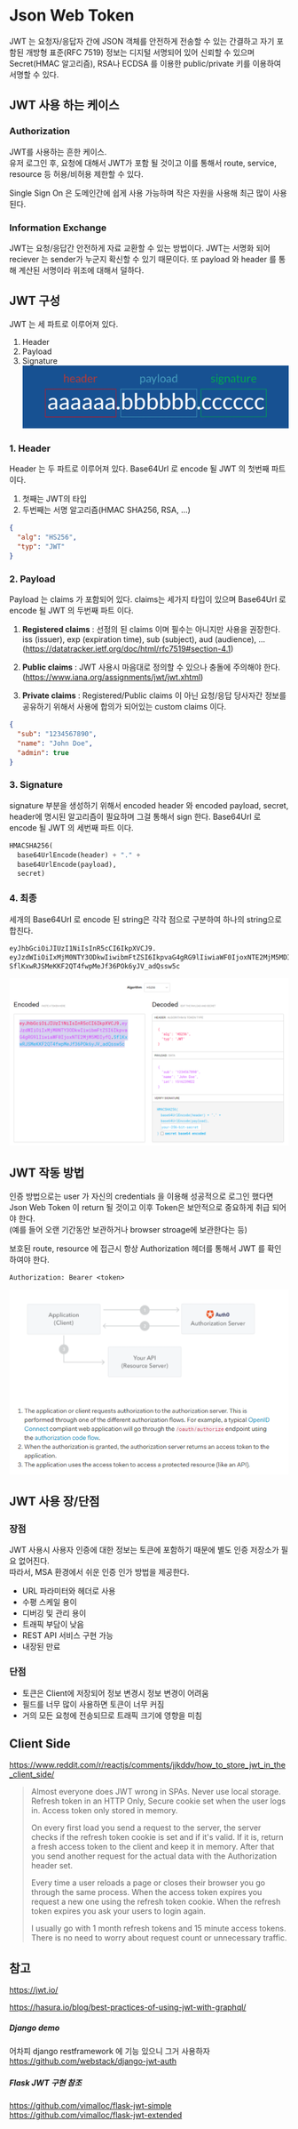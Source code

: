 # Json Web Token
JWT 는 요청자/응답자 간에 JSON 객체를 안전하게 전송할 수 있는 간결하고 자기 포함된 개방형 표준(RFC 7519)
정보는 디지털 서명되어 있어 신뢰할 수 있으며 Secret(HMAC 알고리즘), 
RSA나 ECDSA 를 이용한 public/private 키를 이용하여 서명할 수 있다.

## JWT 사용 하는 케이스
### Authorization
JWT를 사용하는 흔한 케이스.   
유저 로그인 후, 요청에 대해서 JWT가 포함 될 것이고 이를 통해서 route, service, resource 등
허용/비허용 제한할 수 있다. 

Single Sign On 은 도메인간에 쉽게 사용 가능하며 작은 자원을 사용해 최근 많이 사용 된다.

### Information Exchange
JWT는 요청/응답간 안전하게 자료 교환할 수 있는 방법이다. JWT는 서명화 되어 reciever 는 sender가 누군지 
확신할 수 있기 때문이다. 또 payload 와 header 를 통해 계산된 서명이라 위조에 대해서 덜하다.

## JWT 구성
JWT 는 세 파트로 이루어져 있다.
1. Header
2. Payload
3. Signature
![1](https://raw.githubusercontent.com/sanggi-wjg/my_study/main/JWT/data/1.png)

### 1. Header
Header 는 두 파트로 이루어져 있다. Base64Url 로 encode 될 JWT 의 첫번째 파트 이다.
1. 첫째는 JWT의 타입
1. 두번째는 서명 알고리즘(HMAC SHA256, RSA, ...)
```json
{
  "alg": "HS256",
  "typ": "JWT"
}
```

### 2. Payload
Payload 는 claims 가 포함되어 있다. claims는 세가지 타입이 있으며 
Base64Url 로 encode 될 JWT 의 두번째 파트 이다.

1. **Registered claims** : 선정의 된 claims 이며 필수는 아니지만 사용을 권장한다.  
iss (issuer), exp (expiration time), sub (subject), aud (audience), ...  
(https://datatracker.ietf.org/doc/html/rfc7519#section-4.1)

1. **Public claims** : JWT 사용시 마음대로 정의할 수 있으나 충돌에 주의해야 한다.
(https://www.iana.org/assignments/jwt/jwt.xhtml)  

1. **Private claims** : Registered/Public claims 이 아닌 요청/응답 당사자간 정보를 
공유하기 위해서 사용에 합의가 되어있는 custom claims 이다.
```json
{
  "sub": "1234567890",
  "name": "John Doe",
  "admin": true
}
```

### 3. Signature
signature 부분을 생성하기 위해서 encoded header 와 encoded payload, secret, 
header에 명시된 알고리즘이 필요하며 그걸 통해서 sign 한다.
Base64Url 로 encode 될 JWT 의 세번째 파트 이다.
```python
HMACSHA256(
  base64UrlEncode(header) + "." +
  base64UrlEncode(payload),
  secret)
```

### 4. 최종
세개의 Base64Url 로 encode 된 string은 각각 점으로 구분하여 하나의 string으로 합친다.
```
eyJhbGciOiJIUzI1NiIsInR5cCI6IkpXVCJ9.
eyJzdWIiOiIxMjM0NTY3ODkwIiwibmFtZSI6IkpvaG4gRG9lIiwiaWF0IjoxNTE2MjM5MDIyfQ.
SflKxwRJSMeKKF2QT4fwpMeJf36POk6yJV_adQssw5c
```
![2](https://raw.githubusercontent.com/sanggi-wjg/my_study/main/JWT/data/2.png)

## JWT 작동 방법
인증 방법으로는 user 가 자신의 credentials 을 이용해 성공적으로 로그인 했다면 Json Web Token 이 return 
될 것이고 이후 Token은 보안적으로 중요하게 취급 되어야 한다.  
(예를 들어 오랜 기간동안 보관하거나 browser stroage에 보관한다는 등)

보호된 route, resource 에 접근시 항상 Authorization 헤더를 통해서 JWT 를 확인 하여야 한다.
```
Authorization: Bearer <token>
```
![3](https://raw.githubusercontent.com/sanggi-wjg/my_study/main/JWT/data/3.png)

## JWT 사용 장/단점

### 장점
JWT 사용시 사용자 인증에 대한 정보는 토큰에 포함하기 때문에 별도 인증 저장소가 필요 없어진다.  
따라서, MSA 환경에서 쉬운 인증 인가 방법을 제공한다.
* URL 파라미터와 헤더로 사용
* 수평 스케일 용이
* 디버깅 및 관리 용이
* 트래픽 부담이 낮음
* REST API 서비스 구현 가능
* 내장된 만료

### 단점
* 토큰은 Client에 저장되어 정보 변경시 정보 변경이 어려움
* 필드를 너무 많이 사용하면 토큰이 너무 커짐
* 거의 모든 요청에 전송되므로 트래픽 크기에 영향을 미침

## Client Side
https://www.reddit.com/r/reactjs/comments/jjkddv/how_to_store_jwt_in_the_client_side/  
> Almost everyone does JWT wrong in SPAs. Never use local storage. Refresh token in an HTTP Only, Secure cookie set when the user logs in. Access token only stored in memory.  
>
> On every first load you send a request to the server, the server checks if the refresh token cookie is set and if it's valid. If it is, return a fresh access token to the client and keep it in memory. After that you send another request for the actual data with the Authorization header set.
> 
> Every time a user reloads a page or closes their browser you go through the same process. When the access token expires you request a new one using the refresh token cookie. When the refresh token expires you ask your users to login again.
> 
> I usually go with 1 month refresh tokens and 15 minute access tokens. There is no need to worry about request count or unnecessary traffic.

## 참고
https://jwt.io/

https://hasura.io/blog/best-practices-of-using-jwt-with-graphql/

##### Django demo 
어차피 django restframework 에 기능 있으니 그거 사용하자
https://github.com/webstack/django-jwt-auth

##### Flask JWT 구현 참조
https://github.com/vimalloc/flask-jwt-simple
https://github.com/vimalloc/flask-jwt-extended